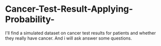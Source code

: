 # Cancer-Test-Result-Applying-Probability-
I'll find a simulated dataset on cancer test results for patients and whether they really have cancer. And i will ask answer some questions.
